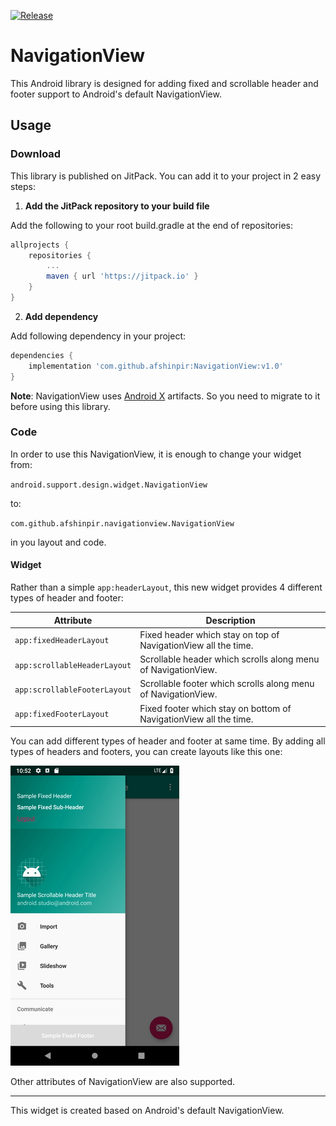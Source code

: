 [![Release](https://jitpack.io/v/afshinpir/NavigationView.svg)](https://jitpack.io/#afshinpir/NavigationView)

# NavigationView

This Android library is designed for adding fixed and scrollable header
and footer support to Android's default NavigationView.

## Usage

### Download
 
This library is published on JitPack. You can add it to your project in
2 easy steps: 

1. **Add the JitPack repository to your build file**

Add the following to your root build.gradle at the end of repositories:
```gradle
allprojects {
    repositories {
        ...
        maven { url 'https://jitpack.io' }
    }
}
```

2. **Add dependency**

Add following dependency in your project:
```gradle
dependencies {
    implementation 'com.github.afshinpir:NavigationView:v1.0'
}
```

**Note**: NavigationView uses
[Android X](https://developer.android.com/jetpack/androidx/) artifacts.
So you need to migrate to it before using this library.

### Code

In order to use this NavigationView, it is enough to change your widget
from:

`android.support.design.widget.NavigationView` 

to:

`com.github.afshinpir.navigationview.NavigationView`

in you layout and code.

#### Widget
 
Rather than a simple `app:headerLayout`, this new widget provides 4
different types of header and footer:

| Attribute | Description | 
|---|---| 
| `app:fixedHeaderLayout` | Fixed header which stay on top of NavigationView all the time.|
| `app:scrollableHeaderLayout` | Scrollable header which scrolls along menu of NavigationView.|
| `app:scrollableFooterLayout` | Scrollable footer which scrolls along menu of NavigationView.|
| `app:fixedFooterLayout` | Fixed footer which stay on bottom of NavigationView all the time.|

You can add different types of header and footer at same time. By adding
all types of headers and footers, you can create layouts like this one:

![](./blob/all-sections.gif "All fixed and scrollable headers and footers")

 Other attributes of NavigationView are also supported. 
 
 ---
 This widget is created based on Android's default NavigationView.
